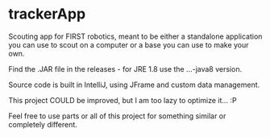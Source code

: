 # trackerApp
Scouting app for FIRST robotics, meant to be either a standalone application you can use to scout on a computer or a base you can use to make your own.


Find the .JAR file in the releases - for JRE 1.8 use the ...-java8 version. 

Source code is built in IntelliJ, using JFrame and custom data management.

This project COULD be improved, but I am too lazy to optimize it... :P

Feel free to use parts or all of this project for something similar or completely different. 
